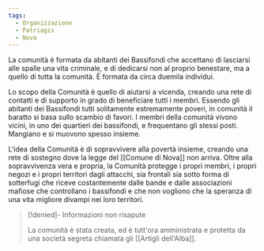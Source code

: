 ```yaml
---
tags:
  - Organizzazione
  - Patriagis
  - Nova
---
```

La comunità è formata da abitanti dei Bassifondi che accettano di lasciarsi alle spalle una vita criminale, e di dedicarsi non al proprio benestare, ma a quello di tutta la comunità. È formata da circa duemila individui. 

Lo scopo della Comunità è quello di aiutarsi a vicenda, creando una rete di contatti e di supporto in grado di beneficiare tutti i membri. 
Essendo gli abitanti dei Bassifondi tutti solitamente estremamente poveri, in comunità il baratto si basa sullo scambio di favori. I membri della comunità vivono vicini, in uno dei quartieri dei bassifondi, e frequentano gli stessi posti. Mangiano e si muovono spesso insieme. 

L'idea della Comunità è di sopravvivere alla povertà insieme, creando una rete di sostegno dove la legge del [[Comune di Nova]] non arriva. Oltre alla sopravvivenza vera e propria, la Comunità protegge i propri membri, i propri negozi e i propri territori dagli attacchi, sia frontali sia sotto forma di sotterfugi che riceve costantemente dalle bande e dalle associazioni mafiose che controllano i bassifondi e che non vogliono che la speranza di una vita migliore divampi nei loro territori. 

> [!denied]- Informazioni non risapute
>
> La comunità è stata creata, ed è tutt'ora amministrata e protetta da una società segreta chiamata gli [[Artigli dell'Alba]]. 
